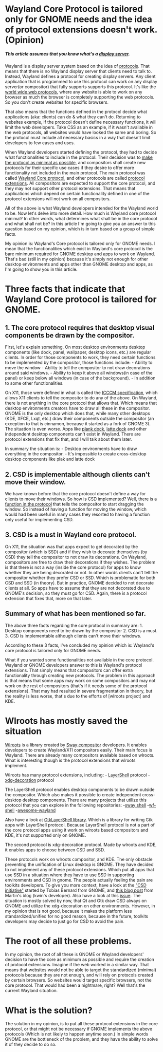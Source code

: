 # Wayland Core Protocol is tailored only for GNOME needs and the idea of protocol extensions doesn't work. (Opinion)

##### This article assumes that you know what's a [display server](https://itsfoss.com/display-server/). 

Wayland is a display server system based on the idea of [protocols](https://wayland.freedesktop.org/docs/html/ch04.html). That means that there is no Wayland display server that clients need to talk to. Instead, Wayland defines a protocol for creating display servers. Any client application that is programmed to use this protocol can work on any display server(or compositor) that fully supports supports this protocol. It's like the [world wide web protocols](https://www.w3.org/standards/), where any website is able to work on any browser as much the browser is completely supporting the web protocols. So you don't create websites for specific browsers.

That also means that the functions defined in the protocol decide what applications (aka: clients) can do & what they can't do. Returning to websites example, if the protocol doesn't define necessary functions, it will limit the web developers. Take CSS as an example, if it wasn't available in the web protocols, all websites would have looked the same and boring. So the protocol must include all necessary basics in a way that doesn't limit developers to few cases and uses.

When Wayland developers started defining the protocol, they had to decide what functionalities to include in the protocol. Their decision was to [make the protocol as minimal as possible](), and compositors shall create new protocols for their specific use cases if they desire to offer more functionality not included in the main protocol. The main protocol was called [Wayland Core protocol](https://wayland.app/protocols/wayland), and other protocols are called [protocol extensions](https://wayland.app/protocols/). All compositors are expected to support the core protocol, and they may not support other protocol extensions. That means that applications which depend on certain functionality defined in one of the protocol extensions will not work on all compositors.

All of the above is what Wayland developers intended for the Wayland world to be. Now let's delve into more detail. How much is Wayland core protocol minimal? In other words, what determines what shall be in the core protocol and what shall not be? In this article I'm going to give you an answer to this question based on my opinion, which is in turn based on a group of simple facts.

My opinion is: Wayland's Core protocol is tailored only for GNOME needs. I mean that the functionalities which exist in Wayland's core protocol is the bare minimum required for GNOME desktop and apps to work on Wayland.
That's bad (still in my opinion) because it's simply not enough for other desktop environments and apps other than GNOME desktop and apps, as I'm going to show you in this article.

# Three facts that indicate that Wayland Core protocol is tailored for GNOME.

## 1. The core protocol requires that desktop visual components be drawn by the compositor.
First, let's explain something. On most desktop environments desktop components (like dock, panel, wallpaper, desktop icons, etc.) are regular clients. In order for those components to work, they need certain functions to be implemented by the compositor, those functions include:
    - Ability to move the window
    - Ability to tell the compositor to not draw decorations around said windows.
    - Ability to keep it above all windows(in case of the panel) or keep below all windows (in case of the background).
    - In addition to some other functionalities.
    
On X11, those were defined in what is called the [ICCCM specification](https://x.org/releases/X11R7.6/doc/xorg-docs/specs/ICCCM/icccm.html), which allows X11 clients to tell the compositor to do any of the above. On Wayland, there is not anything in the core protocol that allows that. Which means that desktop environments creators have to draw all these in the compositor. GNOME is the only desktop which does that, while many other desktops (KDE, XFCE, Lxqt, etc.) draw their components outside the compositor (an exception to that is cinnamon, because it started as a fork of GNOME 3). The situation is even worse. Apps like [plank dock](https://github.com/ricotz/plank), [latte dock](https://github.com/KDE/latte-dock) and other independent desktop  components can't exist in Wayland. There are protocol extensions that fix that, and I will talk about them later.

In summary the situation is:
    - Desktop environments have to draw everything in the compositor.
    - It's impossible to create cross-desktop desktop components like plak and latte dock
    
## 2. CSD is implementable although clients can't move their window.
We have known before that the core protocol doesn't define a way for clients to move their windows. So how is CSD implemented? Well, there is a [function in the protocol](https://wayland-book.com/xdg-shell-in-depth/interactive.html) that tells the compositor to start dragging the window. So instead of having a function for moving the window, which would had been useful in many cases they resorted to having a function only useful for implementing CSD.

## 3. CSD is a must in Wayland core protocol.
On X11, the situation was that apps expect to get decorated by the compositor (which is SSD) and if they wish to decorate themselves (by CSD) they tell the compositor to not draw its decorations. On Wayland, compositors are free to draw their decorations if they wishes. The problem is that there is not a way (inside the core protocol) for apps to know whether they are being decorated or not. In other words clients can't tell the compositor whether they prefer CSD or SSD. Which is problematic for both CSD and SSD (in theory). But in practice, GNOME decided to not decorate clients at all. So apps have to assume that they are not decorated due to GNOME's decision, so they must go for CSD. Again, there is a protocol extension that fixes that, more on that later.

## Summary of what has been mentioned so far.
The above three facts regarding the core protocol in summary are:
    1. Desktop components need to be drawn by the compositor
    2. CSD is a must.
    3. CSD is implementable although clients can't move their windows.

According to these 3 facts, I've concluded my opinion which is: Wayland's core protocol is tailored only for GNOME needs.

What if you wanted some functionalities not available in the core protocol. Wayland or GNOME developers answer to this is Wayland's protocol extensions. That simply means that compositors can offer extra functionality through creating new protocols. The problem in this approach is that means that some apps may work on some compositors and may not work on the rest of compositors (that's if it needs some of the protocol extensions). That may had resulted in severe fragmentation in theory, but the reality is less worse, that's due to the efforts of [wlroots project] and KDE.

# Wlroots has mostly saved the situation
[Wlroots](https://gitlab.freedesktop.org/wlroots/wlroots) is a library created by [Sway compositor](https://swaywm.org/) developers. It enables developers to create Wayland/X11 compositors easily. Their main focus is Wayland. There are already many compositors available based on wlroots. What is interesting though is the protocol extensions that wlroots implement.

Wlroots has many protocol extensions, including:
    - [LayerShell]() protocol
    - [xdg-decoration]() protocol

The LayerShell protocol enables desktop components to be drawn outside the compositor. Which also makes it possible to create independent cross-desktop desktop components. There are many projects that utilize this protocol that you can explore in the following repositories:
    -[sway shell]()
    -[wf-shell]()
    -[awesome-wayland]()

Also have a look at [GtkLayerShell library](). Which is a library for writing Gtk apps with LayerShell protocol.
Because LayerShell protocol is not a part of the core protocol apps using it work on wlroots based compositors and KDE, it's not supported only on GNOME.

The second protocol is xdg-decoration protocol.
Made by wlroots and KDE, it enables apps to choose between CSD and SSD.

These protocols work on wlroots compositor, and KDE. The only obstacle preventing the unification of Linux desktop is GNOME. They have decided to not implement any of these protocol extensions. Which put all apps that use SSD in a situation where they have to use SSD in supporting environments and CSD in gnome. The people actually feeling the pain are toolkits developers. To give you more context, have a look at the ["CSD initiative"](https://blogs.gnome.org/tbernard/2018/01/26/csd-initiative/) started by Tobias Bernard from GNOME, and [this blog post](https://blog.martin-graesslin.com/blog/2018/01/server-side-decorations-and-wayland/) from Martin's blog (kwin's developer). Also have a look at this [issue](https://gitlab.gnome.org/GNOME/mutter/-/issues/217). The situation is mostly solved by now, that Qt and Gtk draw CSD always on GNOME and utilize the xdg-decoration on other environments. However, in my opinion that is not good, because it makes the platform less standardized/unified for no good reason, because in the future, toolkits developers may decide to just go for CSD to avoid the pain.

# The root of all these problems.
In my opinion, the root of all these is GNOME or Wayland developers' decision to have the core as minimum as possible and require the creation of protocol extensions.
Imagine if the web worked in a similar way. That means that websites would not be able to target the standardized (minimal) protocols because they are not enough, and will rely on protocols created by certain browsers. So websites would target specific browsers, not the core protocol. That would had been a nightmare, right? Well that's the current Wayland situation.

# What is the solution?
The solution in my opinion, is to put all these protocol extensions in the core protocol, or that might not be necessary if GNOME implements the above protocols (Which is not likely to happen anytime soon.)
In simple words GNOME are the bottleneck of the problem, and they have the ability to solve it of they decide to do so.

